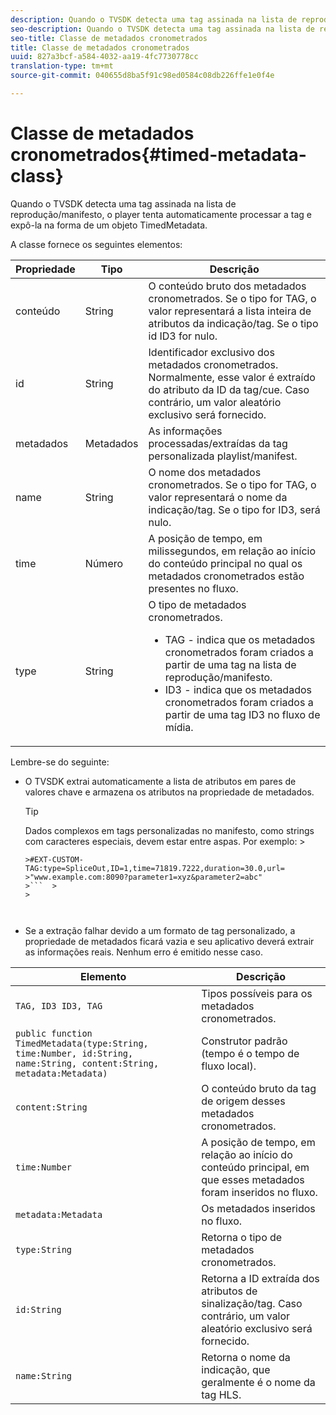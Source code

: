 ```yaml
---
description: Quando o TVSDK detecta uma tag assinada na lista de reprodução/manifesto, o player tenta automaticamente processar a tag e expô-la na forma de um objeto TimedMetadata.
seo-description: Quando o TVSDK detecta uma tag assinada na lista de reprodução/manifesto, o player tenta automaticamente processar a tag e expô-la na forma de um objeto TimedMetadata.
seo-title: Classe de metadados cronometrados
title: Classe de metadados cronometrados
uuid: 827a3bcf-a584-4032-aa19-4fc7730778cc
translation-type: tm+mt
source-git-commit: 040655d8ba5f91c98ed0584c08db226ffe1e0f4e

---
```



# Classe de metadados cronometrados{#timed-metadata-class}

Quando o TVSDK detecta uma tag assinada na lista de reprodução/manifesto, o player tenta automaticamente processar a tag e expô-la na forma de um objeto TimedMetadata.

A classe fornece os seguintes elementos:

<table id="table_FFC56AC5B1E04DA99C9309C0223ABA90"> 
 <thead> 
  <tr> 
   <th colname="col1" class="entry"> Propriedade </th> 
   <th colname="col02" class="entry"> Tipo </th> 
   <th colname="col2" class="entry"> Descrição </th> 
  </tr>
 </thead>
 <tbody> 
  <tr> 
   <td colname="col1"><span class="codeph"> conteúdo</span> </td> 
   <td colname="col02"> String </td> 
   <td colname="col2"> O conteúdo bruto dos metadados cronometrados. Se o tipo for TAG, o valor representará a lista inteira de atributos da indicação/tag. Se o tipo id ID3 for nulo. </td> 
  </tr> 
  <tr> 
   <td colname="col1"><span class="codeph"> id</span> </td> 
   <td colname="col02"> String </td> 
   <td colname="col2"> Identificador exclusivo dos metadados cronometrados. Normalmente, esse valor é extraído do atributo da ID da tag/cue. Caso contrário, um valor aleatório exclusivo será fornecido. </td> 
  </tr> 
  <tr> 
   <td colname="col1"><span class="codeph"> metadados</span> </td> 
   <td colname="col02"> Metadados </td> 
   <td colname="col2"> As informações processadas/extraídas da tag personalizada playlist/manifest. </td> 
  </tr> 
  <tr> 
   <td colname="col1"><span class="codeph"> name</span> </td> 
   <td colname="col02"> String </td> 
   <td colname="col2">O nome dos metadados cronometrados. Se o tipo for <span class="codeph"> TAG</span>, o valor representará o nome da indicação/tag. Se o tipo for <span class="codeph"> ID3</span>, será nulo. </td> 
  </tr> 
  <tr> 
   <td colname="col1"><span class="codeph"> time</span> </td> 
   <td colname="col02"> Número </td> 
   <td colname="col2"> A posição de tempo, em milissegundos, em relação ao início do conteúdo principal no qual os metadados cronometrados estão presentes no fluxo. </td> 
  </tr> 
  <tr> 
   <td colname="col1"><span class="codeph"> type</span> </td> 
   <td colname="col02"> String </td> 
   <td colname="col2">O tipo de metadados cronometrados. 
    <ul id="ul_70FBFB33E9F846D8B38592560CCE9560"> 
     <li id="li_739D30561BFB4D9B97DF212E4880BA2C">TAG - indica que os metadados cronometrados foram criados a partir de uma tag na lista de reprodução/manifesto. </li> 
     <li id="li_E785E1DEF1CC4D9DBE7764E5D05EFAFC">ID3 - indica que os metadados cronometrados foram criados a partir de uma tag ID3 no fluxo de mídia. </li> 
    </ul> </td> 
  </tr> 
 </tbody> 
</table>

<!--<a id="section_737CC47997F74F80A3C5C6171ADE120E"></a>-->

Lembre-se do seguinte:

* O TVSDK extrai automaticamente a lista de atributos em pares de valores chave e armazena os atributos na propriedade de metadados.

   >[!TIP]
   >
   >Dados complexos em tags personalizadas no manifesto, como strings com caracteres especiais, devem estar entre aspas. Por exemplo:   >
   >
   >
   ```>
   >#EXT-CUSTOM-TAG:type=SpliceOut,ID=1,time=71819.7222,duration=30.0,url=
   >"www.example.com:8090?parameter1=xyz&parameter2=abc"
   >```  >
   >



* Se a extração falhar devido a um formato de tag personalizado, a propriedade de metadados ficará vazia e seu aplicativo deverá extrair as informações reais. Nenhum erro é emitido nesse caso.

| Elemento | Descrição |
|---|---|
| `TAG, ID3 ID3, TAG` | Tipos possíveis para os metadados cronometrados. |
| `public function TimedMetadata(type:String, time:Number, id:String, name:String, content:String, metadata:Metadata)` | Construtor padrão (tempo é o tempo de fluxo local). |
| `content:String` | O conteúdo bruto da tag de origem desses metadados cronometrados. |
| `time:Number` | A posição de tempo, em relação ao início do conteúdo principal, em que esses metadados foram inseridos no fluxo. |
| `metadata:Metadata` | Os metadados inseridos no fluxo. |
| `type:String` | Retorna o tipo de metadados cronometrados. |
| `id:String` | Retorna a ID extraída dos atributos de sinalização/tag. Caso contrário, um valor aleatório exclusivo será fornecido. |
| `name:String` | Retorna o nome da indicação, que geralmente é o nome da tag HLS. |

